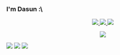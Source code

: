 ### I'm Dasun :\

<div align="center">
<!-- <a href="https://github.com/Jurredr/github-widgetbox" > -->
  <a href="" >
   <img src="https://github-widgetbox.vercel.app/api/profile?username=dabeycorn&data=followers,repositories,stars,commits&theme=darkmode"  />
  </a>
<!-- <a href="https://discord.com/users/778068011231608882" > -->
  <a href="" >
   <img src="https://lanyard.kyrie25.me/api/778068011231608882?waveColor=8B8BFA&waveSpotifyColor=B48EF7&gradient=7E37F9-B48EF7-E568C4&imgStyle=squar"  />
  </a>
  <a href="" >
    <img src="http://github-profile-summary-cards.vercel.app/api/cards/profile-details?username=dabeycorn&theme=transparent" />
  </a>
</div>

<p align="center">
  <a href="http://github-profile-summary-cards.vercel.app/api/cards/profile-details?username=dabeycorn&theme=transparent">
  <a href= "http://github-profile-summary-cards.vercel.app/api/cards/stats?username=dabeycorn&theme=transparent"><img src="http://github-profile-summary-cards.vercel.app/api/cards/productive-time?username=dabeycorn&theme=transparent&utcOffset=8"/></a>
</p>


![](http://github-profile-summary-cards.vercel.app/api/cards/profile-details?username=dabeycorn&theme=transparent) 
![](http://github-profile-summary-cards.vercel.app/api/cards/stats?username=dabeycorn&theme=transparent) ![](http://github-profile-summary-cards.vercel.app/api/cards/productive-time?username=dabeycorn&theme=transparent&utcOffset=8) 
